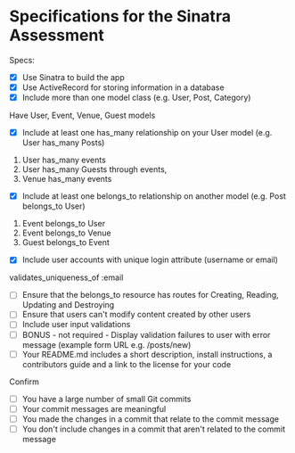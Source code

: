 # Specifications for the Sinatra Assessment

Specs:
- [x] Use Sinatra to build the app
- [x] Use ActiveRecord for storing information in a database
- [x] Include more than one model class (e.g. User, Post, Category)

Have User, Event, Venue, Guest models


- [x] Include at least one has_many relationship on your User model (e.g. User has_many Posts)

1. User has_many events
2. User has_many Guests through events,
3. Venue has_many events
- [x] Include at least one belongs_to relationship on another model (e.g. Post belongs_to User)
1. Event belongs_to User
2. Event belongs_to Venue
3. Guest belongs_to Event

- [x] Include user accounts with unique login attribute (username or email)

validates_uniqueness_of :email

- [ ] Ensure that the belongs_to resource has routes for Creating, Reading, Updating and Destroying
- [ ] Ensure that users can't modify content created by other users
- [ ] Include user input validations
- [ ] BONUS - not required - Display validation failures to user with error message (example form URL e.g. /posts/new)
- [ ] Your README.md includes a short description, install instructions, a contributors guide and a link to the license for your code

Confirm
- [ ] You have a large number of small Git commits
- [ ] Your commit messages are meaningful
- [ ] You made the changes in a commit that relate to the commit message
- [ ] You don't include changes in a commit that aren't related to the commit message
